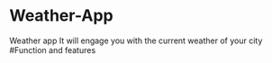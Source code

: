 # Weather-App
Weather app
It will engage you with the current weather of your city
#Function and features 

